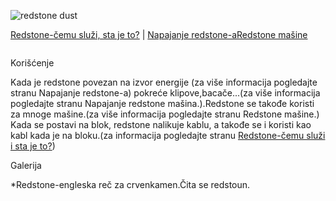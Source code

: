 ![redstone dust](http://images3.wikia.nocookie.net/__cb20110629043454/minecraft/images/e/eb/Redstonedust.png)

[Redstone-čemu služi, sta je to?](Redstone.md) | [Napajanje redstone-a](Napajanje.md)[Redstone mašine](Mašine.md)


     
![]()
  
Korišćenje

Kada je redstone povezan na izvor energije (za više informacija pogledajte stranu Napajanje redstone-a)  pokreće klipove,bacače...(za više informacija pogledajte stranu Napajanje redstone mašina.).Redstone se takođe koristi za mnoge mašine.(za više informacija pogledajte stranu Redstone mašine.) 
Kada se postavi na blok, redstone nalikuje kablu, a takođe se i koristi kao kabl kada je na bloku.(za informacija pogledajte stranu [Redstone-čemu služi i sta je to?](Redstone.md))

Galerija



*Redstone-engleska reč za crvenkamen.Čita se redstoun.